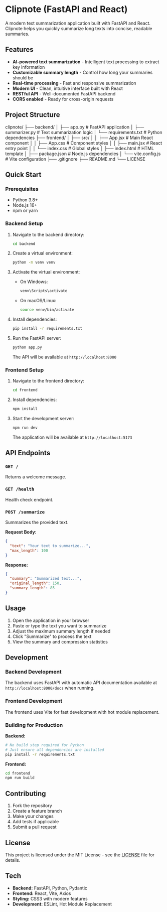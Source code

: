 # Clipnote (FastAPI and React)

A modern text summarization application built with FastAPI and React. Clipnote helps you quickly summarize long texts into concise, readable summaries.

## Features
- **AI-powered text summarization** - Intelligent text processing to extract key information
- **Customizable summary length** - Control how long your summaries should be
- **Real-time processing** - Fast and responsive summarization
- **Modern UI** - Clean, intuitive interface built with React
- **RESTful API** - Well-documented FastAPI backend
- **CORS enabled** - Ready for cross-origin requests

## Project Structure
clipnote/
├── backend/
│   ├── app.py              # FastAPI application
│   ├── summarizer.py       # Text summarization logic
│   └── requirements.txt    # Python dependencies
├── frontend/
│   ├── src/
│   │   ├── App.jsx         # Main React component
│   │   ├── App.css         # Component styles
│   │   ├── main.jsx        # React entry point
│   │   └── index.css       # Global styles
│   ├── index.html          # HTML template
│   ├── package.json        # Node.js dependencies
│   └── vite.config.js      # Vite configuration
├── .gitignore
├── README.md
└── LICENSE

## Quick Start

### Prerequisites

- Python 3.8+
- Node.js 16+
- npm or yarn

### Backend Setup

1. Navigate to the backend directory:
   ```bash
   cd backend
   ```

2. Create a virtual environment:
   ```bash
   python -m venv venv
   ```

3. Activate the virtual environment:
   - On Windows:
     ```bash
     venv\Scripts\activate
     ```
   - On macOS/Linux:
     ```bash
     source venv/bin/activate
     ```

4. Install dependencies:
   ```bash
   pip install -r requirements.txt
   ```

5. Run the FastAPI server:
   ```bash
   python app.py
   ```

   The API will be available at `http://localhost:8000`

### Frontend Setup

1. Navigate to the frontend directory:
   ```bash
   cd frontend
   ```

2. Install dependencies:
   ```bash
   npm install
   ```

3. Start the development server:
   ```bash
   npm run dev
   ```

   The application will be available at `http://localhost:5173`

## API Endpoints

### `GET /`
Returns a welcome message.

### `GET /health`
Health check endpoint.

### `POST /summarize`
Summarizes the provided text.

**Request Body:**
```json
{
  "text": "Your text to summarize...",
  "max_length": 100
}
```

**Response:**
```json
{
  "summary": "Summarized text...",
  "original_length": 150,
  "summary_length": 85
}
```

## Usage

1. Open the application in your browser
2. Paste or type the text you want to summarize
3. Adjust the maximum summary length if needed
4. Click "Summarize" to process the text
5. View the summary and compression statistics

## Development

### Backend Development

The backend uses FastAPI with automatic API documentation available at `http://localhost:8000/docs` when running.

### Frontend Development

The frontend uses Vite for fast development with hot module replacement.

### Building for Production

**Backend:**
```bash
# No build step required for Python
# Just ensure all dependencies are installed
pip install -r requirements.txt
```

**Frontend:**
```bash
cd frontend
npm run build
```

## Contributing
1. Fork the repository
2. Create a feature branch
3. Make your changes
4. Add tests if applicable
5. Submit a pull request

## License
This project is licensed under the MIT License - see the [LICENSE](LICENSE) file for details.

## Tech
- **Backend:** FastAPI, Python, Pydantic
- **Frontend:** React, Vite, Axios
- **Styling:** CSS3 with modern features
- **Development:** ESLint, Hot Module Replacement
